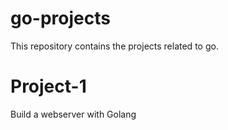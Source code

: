 # go-projects
This repository contains the projects related to go. 

# Project-1
Build a webserver with Golang
